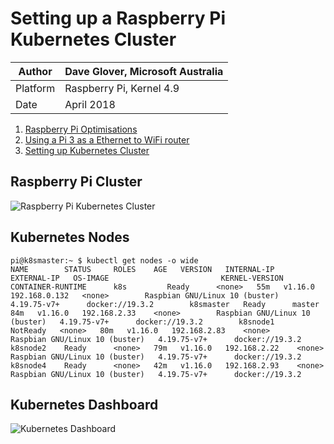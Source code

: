 # Setting up a Raspberry Pi Kubernetes Cluster



|Author|Dave Glover, Microsoft Australia|
|----|---|
|Platform| Raspberry Pi, Kernel 4.9|
|Date|April 2018|




1. [Raspberry Pi Optimisations](raspisetup.md)
1. [Using a Pi 3 as a Ethernet to WiFi router](wifirouter.md)
2. [Setting up Kubernetes Cluster](kubecluster.md)

## Raspberry Pi Cluster

![Raspberry Pi Kubernetes Cluster](https://raw.githubusercontent.com/gloveboxes/RaspberryPiKubernetesCluster/master/Resources/RaspberryPiKubernetesCluster.jpg)


## Kubernetes Nodes

```
pi@k8smaster:~ $ kubectl get nodes -o wide
NAME        STATUS     ROLES    AGE   VERSION   INTERNAL-IP     EXTERNAL-IP   OS-IMAGE                         KERNEL-VERSION   CONTAINER-RUNTIME      k8s         Ready      <none>   55m   v1.16.0   192.168.0.132   <none>        Raspbian GNU/Linux 10 (buster)   4.19.75-v7+      docker://19.3.2        k8smaster   Ready      master   84m   v1.16.0   192.168.2.33    <none>        Raspbian GNU/Linux 10 (buster)   4.19.75-v7+      docker://19.3.2        k8snode1    NotReady   <none>   80m   v1.16.0   192.168.2.83    <none>        Raspbian GNU/Linux 10 (buster)   4.19.75-v7+      docker://19.3.2        k8snode2    Ready      <none>   79m   v1.16.0   192.168.2.22    <none>        Raspbian GNU/Linux 10 (buster)   4.19.75-v7+      docker://19.3.2        k8snode4    Ready      <none>   42m   v1.16.0   192.168.2.93    <none>        Raspbian GNU/Linux 10 (buster)   4.19.75-v7+      docker://19.3.2 
```



## Kubernetes Dashboard

![Kubernetes Dashboard](https://raw.githubusercontent.com/gloveboxes/RaspberryPiKubernetesCluster/master/Resources/KubernetesDashboard.png)